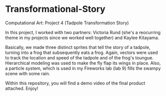 # Transformational-Story
Computational Art: Project 4 (Tadpole Transformation Story)

In this project, I worked with two partners: Victoria Rund (she's a reocurring theme in my projects since we worked well together)
and Kaylee Kitayama.

Basically, we made three distinct sprites that tell the story of a tadpole, turning into a frog that subsequently eats a frog.
Again, vectors were used to track the location and speed of the tadpole and of the frog's toungue. 
Hierarchical modeling was used to make the fly flap its wings in place. 
Also, a particle system, which is used in my Fireworks lab (lab 9) fills the swampy scene with some rain.

Within this repository, you will find a demo video of the final product attached. Enjoy!
